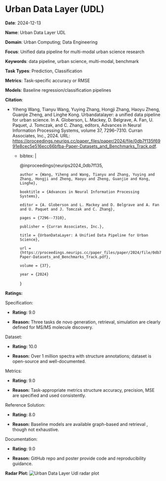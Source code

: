 # Urban Data Layer (UDL)


**Date**: 2024-12-13


**Name**: Urban Data Layer  UDL 


**Domain**: Urban Computing; Data Engineering


**Focus**: Unified data pipeline for multi-modal urban science research


**Keywords**: data pipeline, urban science, multi-modal, benchmark


**Task Types**: Prediction, Classification


**Metrics**: Task-specific accuracy or RMSE


**Models**: Baseline regression/classification pipelines


**Citation**:


- Yiheng Wang, Tianyu Wang, Yuying Zhang, Hongji Zhang, Haoyu Zheng, Guanjie Zheng, and Linghe Kong. Urbandatalayer: a unified data pipeline for urban science. In A. Globerson, L. Mackey, D. Belgrave, A. Fan, U. Paquet, J. Tomczak, and C. Zhang, editors, Advances in Neural Information Processing Systems, volume 37, 7296–7310. Curran Associates, Inc., 2024. URL: https://proceedings.neurips.cc/paper_files/paper/2024/file/0db7f135f6991e8cec5e516ecc66bfba-Paper-Datasets_and_Benchmarks_Track.pdf.

  - bibtex: |

      @inproceedings{neurips2024_0db7f135,

        author = {Wang, Yiheng and Wang, Tianyu and Zhang, Yuying and Zhang, Hongji and Zheng, Haoyu and Zheng, Guanjie and Kong, Linghe},

        booktitle = {Advances in Neural Information Processing Systems},

        editor = {A. Globerson and L. Mackey and D. Belgrave and A. Fan and U. Paquet and J. Tomczak and C. Zhang},

        pages = {7296--7310},

        publisher = {Curran Associates, Inc.},

        title = {UrbanDataLayer: A Unified Data Pipeline for Urban Science},

        url = {https://proceedings.neurips.cc/paper_files/paper/2024/file/0db7f135f6991e8cec5e516ecc66bfba-Paper-Datasets_and_Benchmarks_Track.pdf},

        volume = {37},

        year = {2024}

      }



**Ratings:**


Specification:


  - **Rating:** 9.0


  - **Reason:** Three tasks  de novo generation, retrieval, simulation  are clearly defined for MS/MS molecule discovery. 


Dataset:


  - **Rating:** 10.0


  - **Reason:** Over 1 million spectra with structure annotations; dataset is open-source and well-documented. 


Metrics:


  - **Rating:** 9.0


  - **Reason:** Task-appropriate metrics  structure accuracy, precision, MSE  are specified and used consistently. 


Reference Solution:


  - **Rating:** 8.0


  - **Reason:** Baseline models are available  graph-based and retrieval , though not exhaustive. 


Documentation:


  - **Rating:** 9.0


  - **Reason:** GitHub repo and poster provide code and reproducibility guidance. 


**Radar Plot:**
 ![Urban Data Layer Udl radar plot](../../tex/images/urban_data_layer_udl_radar.png)